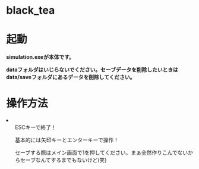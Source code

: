 # black_tea
<h1>起動</h1>
<b>simulation.exeが本体です。</b>

<b>dataフォルダはいじらないでください。セーブデータを削除したいときはdata/saveフォルダにあるデータを削除してください。</b>

<h1>操作方法</h1>
<li>
  <ul>ESCキーで終了！</ul>

  <ul>基本的には矢印キーとエンターキーで操作！</ul>

  <ul>セーブする際はメイン画面で1を押してください。まぁ全然作りこんでないからセーブなんてするまでもないけど(笑)</ul>
</li>
